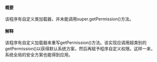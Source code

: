 #### 概要
该程序有自定义类加载器，并未能调用super.getPermission()方法。

#### 解释
该程序有自定义加载器来重写getPermission()方法。该实现应调用超类别的getPermission()以获得默认系统方案，然后再赋予程序自定义权限。这样一来，系统全局的安全方案也能得到应用。
